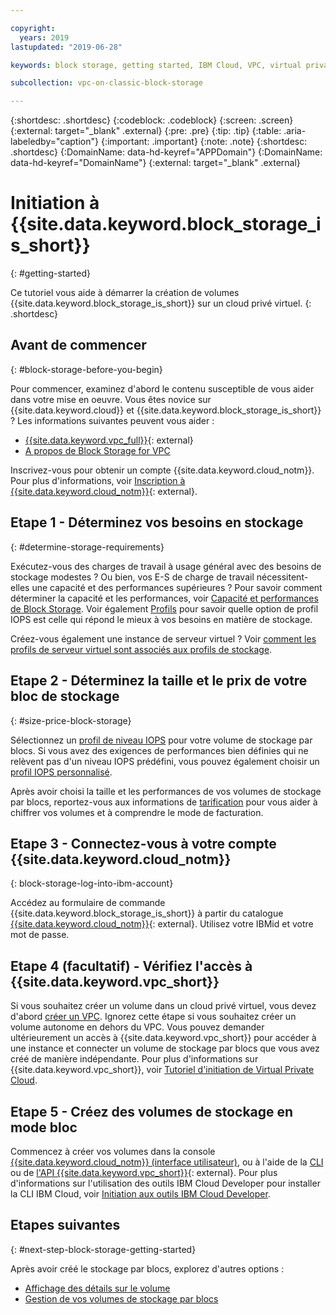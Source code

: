 ```yaml
---

copyright:
  years: 2019
lastupdated: "2019-06-28"

keywords: block storage, getting started, IBM Cloud, VPC, virtual private cloud, IBM CLoud, volume, data storage, classic, virtual server

subcollection: vpc-on-classic-block-storage

---
```

{:shortdesc: .shortdesc}
{:codeblock: .codeblock}
{:screen: .screen}
{:external: target="_blank" .external}
{:pre: .pre}
{:tip: .tip}
{:table: .aria-labeledby="caption"}
{:important: .important}
{:note: .note}
{:shortdesc: .shortdesc}
{:DomainName: data-hd-keyref="APPDomain"}
{:DomainName: data-hd-keyref="DomainName"}
{:external: target="_blank" .external}

# Initiation à {{site.data.keyword.block_storage_is_short}}
{: #getting-started}

Ce tutoriel vous aide à démarrer la création de volumes {{site.data.keyword.block_storage_is_short}} sur un cloud privé virtuel.
{: .shortdesc}

## Avant de commencer
{: #block-storage-before-you-begin}

Pour commencer, examinez d'abord le contenu susceptible de vous aider dans votre mise en oeuvre. Vous êtes novice sur {{site.data.keyword.cloud}} et {{site.data.keyword.block_storage_is_short}} ? Les informations suivantes peuvent vous aider :

* [{{site.data.keyword.vpc_full}}](https://www.ibm.com/cloud/vpc){: external}
* [A propos de Block Storage for VPC ](/docs/vpc-on-classic-block-storage?topic=vpc-on-classic-block-storage-block-storage-about)

Inscrivez-vous pour obtenir un compte {{site.data.keyword.cloud_notm}}. Pour plus d'informations, voir [Inscription à {{site.data.keyword.cloud_notm}}](https://cloud.ibm.com/docs/account?topic=account-signup#signup){: external}.

## Etape 1 - Déterminez vos besoins en stockage
{: #determine-storage-requirements}

Exécutez-vous des charges de travail à usage général avec des besoins de stockage modestes ? Ou bien, vos E-S de charge de travail nécessitent-elles une capacité et des performances supérieures ? Pour savoir comment déterminer la capacité et les performances, voir [Capacité et performances de Block Storage](/docs/vpc-on-classic-block-storage?topic=vpc-on-classic-block-storage-capacity-performance). Voir également [Profils](/docs/vpc-on-classic-block-storage?topic=vpc-on-classic-block-storage-block-storage-profiles) pour savoir quelle option de profil IOPS est celle qui répond le mieux à vos besoins en matière de stockage. 

Créez-vous également une instance de serveur virtuel ? Voir [comment les profils de serveur virtuel sont associés aux profils de stockage](/docs/vpc-on-classic-block-storage?topic=vpc-on-classic-block-storage-block-storage-profiles#vsi-profiles-relate-to-storage).

## Etape 2 - Déterminez la taille et le prix de votre bloc de stockage
{: #size-price-block-storage}

Sélectionnez un [profil de niveau IOPS](/docs/vpc-on-classic-block-storage?topic=vpc-on-classic-block-storage-block-storage-profiles#tiers) pour votre volume de stockage par blocs.  Si vous avez des exigences de performances bien définies qui ne relèvent pas d'un niveau IOPS prédéfini, vous pouvez également choisir un [profil IOPS personnalisé](/docs/vpc-on-classic-block-storage?topic=vpc-on-classic-block-storage-block-storage-profiles#custom). 

Après avoir choisi la taille et les performances de vos volumes de stockage par blocs, reportez-vous aux informations de [tarification](/docs/vpc-on-classic?topic=vpc-on-classic-block-storage-pricing) pour vous aider à chiffrer vos volumes et à comprendre le mode de facturation.

## Etape 3 - Connectez-vous à votre compte {{site.data.keyword.cloud_notm}}
{: block-storage-log-into-ibm-account}

Accédez au formulaire de commande {{site.data.keyword.block_storage_is_short}} à partir du catalogue [{{site.data.keyword.cloud_notm}}](https://{DomainName}/catalog){: external}. Utilisez votre IBMid et votre mot de passe.

## Etape 4 (facultatif) - Vérifiez l'accès à {{site.data.keyword.vpc_short}}

Si vous souhaitez créer un volume dans un cloud privé virtuel, vous devez d'abord [créer un VPC](/docs/vpc-on-classic?topic=vpc-on-classic-creating-a-vpc-using-the-ibm-cloud-console). Ignorez cette étape si vous souhaitez créer un volume autonome en dehors du VPC. Vous pouvez demander ultérieurement un accès à {{site.data.keyword.vpc_short}} pour accéder à une instance et connecter un volume de stockage par blocs que vous avez créé de manière indépendante. Pour plus d'informations sur {{site.data.keyword.vpc_short}}, voir [Tutoriel d'initiation de Virtual Private Cloud](/docs/vpc-on-classic?topic=vpc-on-classic-getting-started).

## Etape 5 - Créez des volumes de stockage en mode bloc

Commencez à créer vos volumes dans la console [{{site.data.keyword.cloud_notm}} (interface utilisateur)](/docs/vpc-on-classic-block-storage?topic=vpc-on-classic-block-storage-creating-block-storage), ou à l'aide de la [CLI](/docs/vpc-on-classic-block-storage?topic=vpc-on-classic-block-storage-creating-block-storage-cli) ou de [l'API {{site.data.keyword.vpc_short}}](https://{DomainName}/apidocs/vpc-on-classic#create-a-volume){: external}. Pour plus d'informations sur l'utilisation des outils IBM Cloud Developer pour installer la CLI IBM Cloud, voir [Initiation aux outils IBM Cloud Developer](/docs/cli?topic=cloud-cli-getting-started).

## Etapes suivantes
{: #next-step-block-storage-getting-started}

Après avoir créé le stockage par blocs, explorez d'autres options :

* [Affichage des détails sur le volume](/docs/vpc-on-classic-block-storage?topic=vpc-on-classic-block-storage-viewing-block-storage)
* [Gestion de vos volumes de stockage par blocs](/docs/vpc-on-classic-block-storage?topic=vpc-on-classic-block-storage-managing-block-storage#managing-block-storage)
